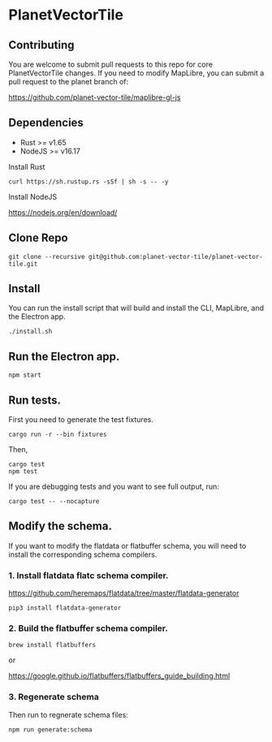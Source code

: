 # PlanetVectorTile

## Contributing

You are welcome to submit pull requests to this repo for core PlanetVectorTile changes. If you need to modify MapLibre, you can submit a pull request to the planet branch of:

https://github.com/planet-vector-tile/maplibre-gl-js

## Dependencies

- Rust >= v1.65
- NodeJS >= v16.17

Install Rust

    curl https://sh.rustup.rs -sSf | sh -s -- -y

Install NodeJS

https://nodejs.org/en/download/

## Clone Repo

    git clone --recursive git@github.com:planet-vector-tile/planet-vector-tile.git

## Install

You can run the install script that will build and install the CLI, MapLibre, and the Electron app.

    ./install.sh

## Run the Electron app.

```
npm start
```

## Run tests.

First you need to generate the test fixtures.

```
cargo run -r --bin fixtures
```

Then,

```
cargo test
npm test
```

If you are debugging tests and you want to see full output, run:

```
cargo test -- --nocapture
```

## Modify the schema.

If you want to modify the flatdata or flatbuffer schema, you will need to install the corresponding schema compilers.

### 1. Install flatdata flatc schema compiler.

https://github.com/heremaps/flatdata/tree/master/flatdata-generator

    pip3 install flatdata-generator

### 2. Build the flatbuffer schema compiler.

    brew install flatbuffers

or

https://google.github.io/flatbuffers/flatbuffers_guide_building.html

### 3. Regenerate schema

Then run to regnerate schema files:

    npm run generate:schema
